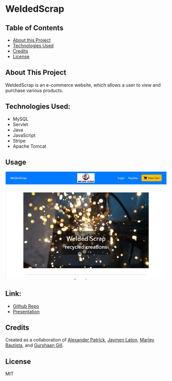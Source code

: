 # WeldedScrap

## Table of Contents

- [About this Project](#about-this-Project)
- [Technologies Used](#Technologies-Used)
- [Credits](#credits)
- [License](#license)

## About This Project
WeldedScrap is an e-commerce website, which allows a user to view and purchase various products.

## Technologies Used:
- MySQL
- Servlet
- Java
- JavaScript
- Stripe
- Apache Tomcat

## Usage
![Screenshot of the main page](./MainPage.png)

## Link:
- [Github Repo](https://github.com/CanadianMRE/weldedscrap)
- [Presentation](https://docs.google.com/presentation/d/15fR0ASyKuoGQ0e0zYT1TwHECnxQ7CLcbyvlfWAgaoHs/edit#slide=id.g19b43ecdc85_0_33)

## Credits
Created as a collaboration of [Alexander Patrick](https://github.com/frenchy8868), [Jaymen Laton](https://github.com/CanadianMRE), [Marley Bautista](https://github.com/marlsmarsbars), and [Gurshaan Gill](https://github.com/GillSlays).

## License
MIT
